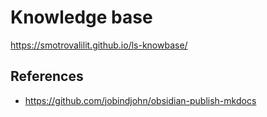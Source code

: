 # Knowledge base

https://smotrovalilit.github.io/ls-knowbase/

## References
- https://github.com/jobindjohn/obsidian-publish-mkdocs 